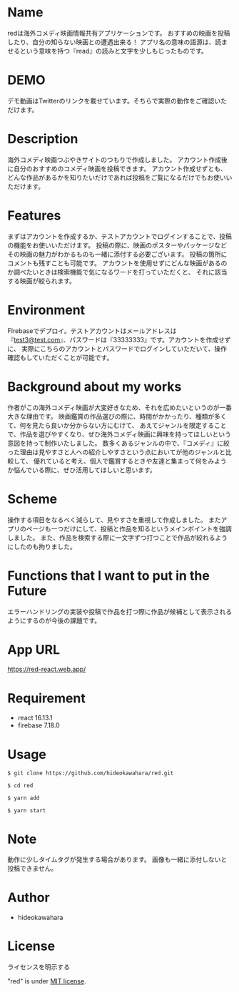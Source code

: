 # Name
 
redは海外コメディ映画情報共有アプリケーションです。
おすすめの映画を投稿したり、自分の知らない映画との遭遇出来る！
アプリ名の意味の語源は、読ませるという意味を持つ『read』の読みと文字を少しもじったものです。

# DEMO
デモ動画はTwitterのリンクを載せています。そちらで実際の動作をご確認いただけます。

# Description

海外コメディ映画つぶやきサイトのつもりで作成しました。
アカウント作成後に自分のおすすめのコメディ映画を投稿できます。
アカウント作成せずとも、どんな作品があるかを知りたいだけであれば投稿をご覧になるだけでもお使いいただけます。

# Features
 
まずはアカウントを作成するか、テストアカウントでログインすることで、投稿の機能をお使いいただけます。
投稿の際に、映画のポスターやパッケージなどその映画の魅力がわかるものも一緒に添付する必要ございます。
投稿の箇所にコメントも残すことも可能です。
アカウントを使用せずにどんな映画があるのか調べたいときは検索機能で気になるワードを打っていただくと、
それに該当する映画が絞られます。

# Environment

FIrebaseでデプロイ。テストアカウントはメールアドレスは『test3@test.com』、パスワードは『33333333』です。アカウントを作成せずに、
実際にこちらのアカウントとパスワードでログインしていただいて、操作確認もしていただくことが可能です。

# Background about my works

作者がこの海外コメディ映画が大変好きなため、それを広めたいというのが一番大きな理由です。
映画鑑賞の作品選びの際に、時間がかかったり、種類が多くて、何を見たら良いか分からない方にむけて、
あえてジャンルを限定することで、作品を選びやすくなり、ぜひ海外コメディ映画に興味を持ってほしいという意図を持って制作いたしました。
数多くあるジャンルの中で、『コメディ』に絞った理由は見やすさと人への紹介しやすさという点においてが他のジャンルと比較して、
優れていると考え、個人で鑑賞するときや友達と集まって何をみようか悩んでいる際に、ぜひ活用してほしいと思います。

# Scheme

操作する項目をなるべく減らして、見やすさを重視して作成しました。
またアプリのページも一つだけにして、投稿と作品を知るというメインポイントを強調しました。
また、作品を検索する際に一文字ずつ打つことで作品が絞れるようにしたのも拘りました。

# Functions that I want to put in the Future

エラーハンドリングの実装や投稿で作品を打つ際に作品が候補として表示されるようにするのが今後の課題です。
 
# App URL
 https://red-react.web.app/

# Requirement
  
* react 16.13.1
* firebase 7.18.0
 
# Usage

`$ git clone https://github.com/hideokawahara/red.git`  

`$ cd red`

`$ yarn add`

`$ yarn start`

# Note
 
動作に少しタイムタグが発生する場合があります。
画像も一緒に添付しないと投稿できません。
 
# Author
  
* hideokawahara

 
# License
ライセンスを明示する
 
"red" is under [MIT license](https://en.wikipedia.org/wiki/MIT_License).
